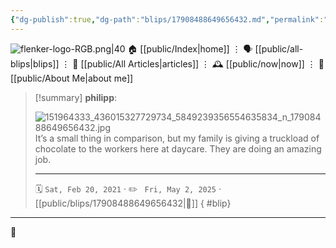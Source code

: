```yaml
---
{"dg-publish":true,"dg-path":"blips/17908488649656432.md","permalink":"/blips/17908488649656432/","title":"philipp on instagram @ 2021-02-20"}
---
```



<div class="transclusion internal-embed is-loaded"><div class="markdown-embed">




![flenker-logo-RGB.png|40](/img/user/attachments/flenker-logo-RGB.png)
🏠 [[public/Index\|home]]  ⋮ 🗣️ [[public/all-blips\|blips]] ⋮  📝 [[public/All Articles\|articles]]  ⋮ 🕰️ [[public/now\|now]] ⋮ 🪪 [[public/About Me\|about me]]


</div></div>


> [!summary] **philipp**:
>
> ![151964333_436015327729734_5849239356554635834_n_17908488649656432.jpg](/img/user/attachments/151964333_436015327729734_5849239356554635834_n_17908488649656432.jpg)
> It’s a small thing in comparison, but my family is giving a truckload of chocolate to the workers here at daycare. They are doing an amazing job.
> - - -
>
> 🗓️ <code>Sat, Feb 20, 2021</code>  · ✏️ <code> Fri, May 2, 2025</code>  · [[public/blips/17908488649656432\|🔗]]
{ #blip}


- - -

 👾

